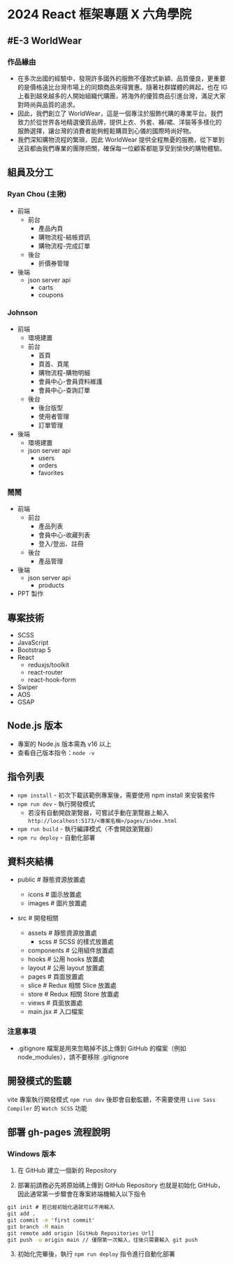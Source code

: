 # 2024 React 框架專題 X 六角學院

## #E-3 WorldWear
### 作品緣由
  - 在多次出國的經驗中，發現許多國外的服飾不僅款式新穎、品質優良，更重要的是價格遠比台灣市場上的同類商品來得實惠。隨著社群媒體的興起，也在 IG 上看到越來越多的人開始組織代購團，將海外的優質商品引進台灣，滿足大家對時尚與品質的追求。
  - 因此，我們創立了 WorldWear，這是一個專注於服飾代購的專業平台。我們致力於從世界各地精選優質品牌，提供上衣、外套、褲/裙、洋裝等多樣化的服飾選擇，讓台灣的消費者能夠輕鬆購買到心儀的國際時尚好物。
  - 我們深知購物流程的繁瑣，因此 WorldWear 提供全程無憂的服務，從下單到送貨都由我們專業的團隊把關，確保每一位顧客都能享受到愉快的購物體驗。

## 組員及分工
### Ryan Chou (主揪)
  - 前端
    - 前台
      - 產品內頁
      - 購物流程-結帳資訊
      - 購物流程-完成訂單
    - 後台
      - 折價券管理
  - 後端
    - json server api
      - carts
      - coupons
### Johnson
  - 前端
    - 環境建置
    - 前台
      - 首頁
      - 頁首、頁尾
      - 購物流程-購物明細
      - 會員中心-會員資料維護
      - 會員中心-查詢訂單
    - 後台
      - 後台版型
      - 使用者管理
      - 訂單管理
  - 後端
    - 環境建置
    - json server api
      - users
      - orders
      - favorites
### 鬧鬧
  - 前端
    - 前台
      - 產品列表
      - 會員中心-收藏列表
      - 登入/登出、註冊
    - 後台
      - 產品管理
  - 後端
    - json server api
      - products
  - PPT 製作

## 專案技術
  - SCSS
  - JavaScript
  - Bootstrap 5
  - React
    - reduxjs/toolkit
    - react-router
    - react-hook-form
  - Swiper
  - AOS
  - GSAP

## Node.js 版本
  - 專案的 Node.js 版本需為 v16 以上
  - 查看自己版本指令：`node -v`


## 指令列表
- `npm install` - 初次下載該範例專案後，需要使用 npm install 來安裝套件
- `npm run dev` - 執行開發模式
  - 若沒有自動開啟瀏覽器，可嘗試手動在瀏覽器上輸入
    `http://localhost:5173/<專案名稱>/pages/index.html`
- `npm run build` - 執行編譯模式（不會開啟瀏覽器）
- `npm ru deploy` - 自動化部署

## 資料夾結構
  - public # 靜態資源放置處
    - icons # 圖示放置處
    - images # 圖片放置處

  - src # 開發相關
    - assets # 靜態資源放置處
      - scss # SCSS 的樣式放置處
    - components # 公用組件放置處
    - hooks # 公用 hooks 放置處
    - layout # 公用 layout 放置處
    - pages # 頁面放置處
    - slice # Redux 相關 Slice 放置處
    - store # Redux 相關 Store 放置處
    - views # 頁面放置處
    - main.jsx # 入口檔案

### 注意事項
- .gitignore 檔案是用來忽略掉不該上傳到 GitHub 的檔案（例如 node_modules），請不要移除 .gitignore

## 開發模式的監聽
vite 專案執行開發模式 `npm run dev` 後即會自動監聽，不需要使用 `Live Sass Compiler` 的 `Watch SCSS` 功能


## 部署 gh-pages 流程說明
### Windows 版本
1. 在 GitHub 建立一個新的 Repository

2. 部署前請務必先將原始碼上傳到 GitHub Repository 也就是初始化 GitHub，因此通常第一步驟會在專案終端機輸入以下指令
```cmd
git init # 若已經初始化過就可以不用輸入
git add .
git commit -m 'first commit'
git branch -M main
git remote add origin [GitHub Repositories Url]
git push -u origin main // 僅限第一次輸入，往後只需要輸入 git push
```

3. 初始化完畢後，執行 `npm run deploy` 指令進行自動化部署
